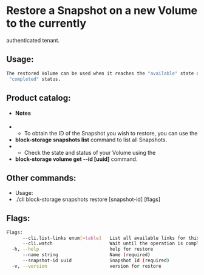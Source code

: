 # Restore a Snapshot on a new Volume to the currently
 authenticated tenant.

## Usage:
```bash
The restored Volume can be used when it reaches the "available" state and the
 "completed" status.
```

## Product catalog:
- #### Notes
- - To obtain the ID of the Snapshot you wish to restore, you can use the
- **block-storage snapshots list** command to list all Snapshots.
- - Check the state and status of your Volume using the
- **block-storage volume get --id [uuid]** command.

## Other commands:
- Usage:
- ./cli block-storage snapshots restore [snapshot-id] [flags]

## Flags:
```bash
Flags:
      --cli.list-links enum[=table]   List all available links for this command (one of "json", "table" or "yaml")
      --cli.watch                     Wait until the operation is completed by calling the 'get' link and waiting until termination. Akin to '! get -w'
  -h, --help                          help for restore
      --name string                   Name (required)
      --snapshot-id uuid              Snapshot Id (required)
  -v, --version                       version for restore
```

